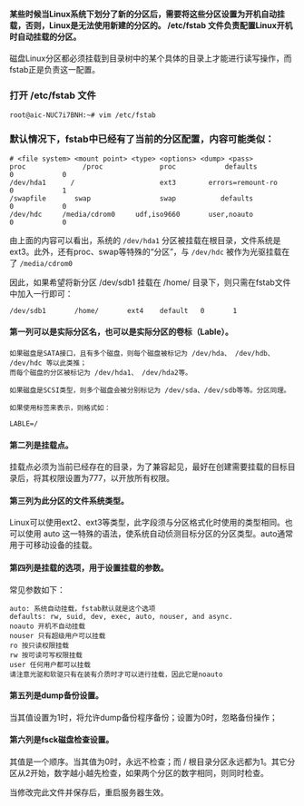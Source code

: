 #### 某些时候当Linux系统下划分了新的分区后，需要将这些分区设置为开机自动挂载，否则，Linux是无法使用新建的分区的。 /etc/fstab 文件负责配置Linux开机时自动挂载的分区。

磁盘Linux分区都必须挂载到目录树中的某个具体的目录上才能进行读写操作，而fstab正是负责这一配置。


### 打开 /etc/fstab 文件
	
	root@aic-NUC7i7BNH:~# vim /etc/fstab

### 默认情况下，fstab中已经有了当前的分区配置，内容可能类似：

	# <file system> <mount point> <type> <options> <dump> <pass>
	proc              /proc              proc            defaults          0            0
	/dev/hda1      /                     ext3        errors=remount-ro     0            1
	/swapfile       swap                 swap           defaults           0            0
	/dev/hdc     /media/cdrom0     udf,iso9660       user,noauto           0            0

由上面的内容可以看出，系统的 `/dev/hda1` 分区被挂载在根目录，文件系统是ext3。此外，还有proc、swap等特殊的“分区”，与 `/dev/hdc` 被作为光驱挂载在了 `/media/cdrom0`


因此，如果希望将新分区 /dev/sdb1 挂载在 /home/ 目录下，则只需在fstab文件中加入一行即可：

	/dev/sdb1       /home/       ext4    default   0       1


#### 第一列可以是实际分区名，也可以是实际分区的卷标（Lable）。

	如果磁盘是SATA接口，且有多个磁盘，则每个磁盘被标记为 /dev/hda、 /dev/hdb、 /dev/hdc 等以此类推；
	而每个磁盘的分区被标记为 /dev/hda1、 /dev/hda2等。

	如果磁盘是SCSI类型，则多个磁盘会被分别标记为 /dev/sda、/dev/sdb等等。分区同理。

	如果使用标签来表示，则格式如：

	LABLE=/

#### 第二列是挂载点。

挂载点必须为当前已经存在的目录，为了兼容起见，最好在创建需要挂载的目标目录后，将其权限设置为777，以开放所有权限。

#### 第三列为此分区的文件系统类型。	

Linux可以使用ext2、ext3等类型，此字段须与分区格式化时使用的类型相同。也可以使用 auto 这一特殊的语法，使系统自动侦测目标分区的分区类型。auto通常用于可移动设备的挂载。

####  第四列是挂载的选项，用于设置挂载的参数。

常见参数如下：

	auto: 系统自动挂载，fstab默认就是这个选项
	defaults: rw, suid, dev, exec, auto, nouser, and async.
	noauto 开机不自动挂载
	nouser 只有超级用户可以挂载
	ro 按只读权限挂载
	rw 按可读可写权限挂载
	user 任何用户都可以挂载
	请注意光驱和软驱只有在装有介质时才可以进行挂载，因此它是noauto

#### 第五列是dump备份设置。

当其值设置为1时，将允许dump备份程序备份；设置为0时，忽略备份操作；

#### 第六列是fsck磁盘检查设置。

其值是一个顺序。当其值为0时，永远不检查；而 / 根目录分区永远都为1。其它分区从2开始，数字越小越先检查，如果两个分区的数字相同，则同时检查。

当修改完此文件并保存后，重启服务器生效。